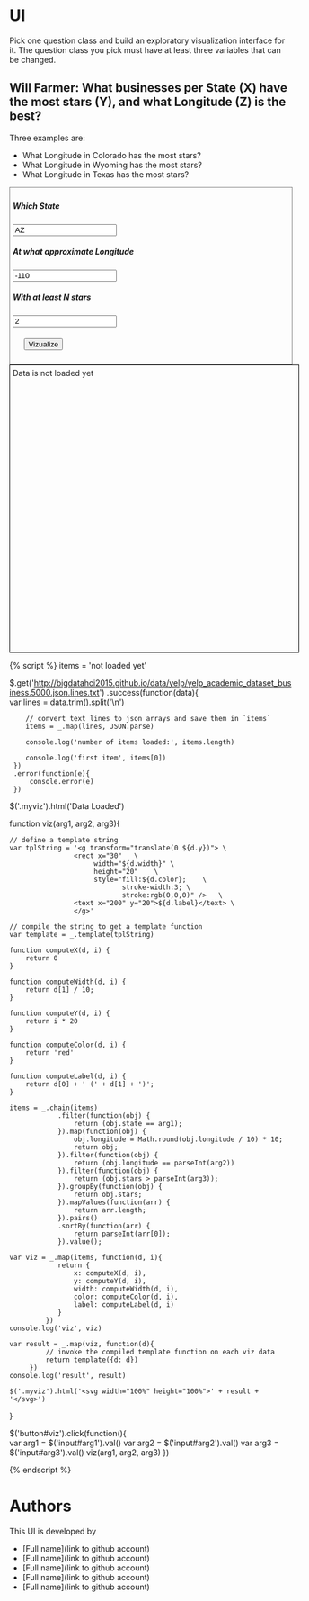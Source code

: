 # UI

Pick one question class and build an exploratory visualization interface for it.
The question class you pick must have at least three variables that can be changed.

## Will Farmer: What businesses per State (X) have the most stars (Y), and what Longitude (Z) is the best?

Three examples are:

* What Longitude in Colorado has the most stars?
* What Longitude in Wyoming has the most stars?
* What Longitude in Texas has the most stars?

<div style="border:1px grey solid; padding:5px;">
    <div><h5>Which State</h5>
        <input id="arg1" type="text" value="AZ"/>
    </div>
    <div><h5>At what approximate Longitude</h5>
        <input id="arg2" type="text" value="-110"/>
    </div>
    <div><h5>With at least N stars</h5>
        <input id="arg3" type="text" value="2"/>
    </div>    
    <div style="margin:20px;">
        <button id="viz">Vizualize</button>
    </div>
</div>

<div class="myviz" style="width:100%; height:500px; border: 1px black solid; padding: 5px;">
Data is not loaded yet
</div>

{% script %}
items = 'not loaded yet'

$.get('http://bigdatahci2015.github.io/data/yelp/yelp_academic_dataset_business.5000.json.lines.txt')
    .success(function(data){        
        var lines = data.trim().split('\n')

        // convert text lines to json arrays and save them in `items`
        items = _.map(lines, JSON.parse)

        console.log('number of items loaded:', items.length)

        console.log('first item', items[0])
     })
     .error(function(e){
         console.error(e)
     })

$('.myviz').html('Data Loaded')

function viz(arg1, arg2, arg3){    

    // define a template string
    var tplString = '<g transform="translate(0 ${d.y})"> \
                    <rect x="30"   \
                         width="${d.width}" \
                         height="20"    \
                         style="fill:${d.color};    \
                                stroke-width:3; \
                                stroke:rgb(0,0,0)" />   \
                    <text x="200" y="20">${d.label}</text> \
                    </g>'

    // compile the string to get a template function
    var template = _.template(tplString)

    function computeX(d, i) {
        return 0
    }

    function computeWidth(d, i) {        
        return d[1] / 10;
    }

    function computeY(d, i) {
        return i * 20
    }

    function computeColor(d, i) {
        return 'red'
    }

    function computeLabel(d, i) {
        return d[0] + ' (' + d[1] + ')';
    }

    items = _.chain(items)
                .filter(function(obj) {
                    return (obj.state == arg1);
                }).map(function(obj) {
                    obj.longitude = Math.round(obj.longitude / 10) * 10;
                    return obj;
                }).filter(function(obj) {
                    return (obj.longitude == parseInt(arg2))
                }).filter(function(obj) {
                    return (obj.stars > parseInt(arg3));
                }).groupBy(function(obj) {
                    return obj.stars;
                }).mapValues(function(arr) {
                    return arr.length;
                }).pairs()
                .sortBy(function(arr) {
                    return parseInt(arr[0]);
                }).value();

    var viz = _.map(items, function(d, i){
                return {
                    x: computeX(d, i),
                    y: computeY(d, i),
                    width: computeWidth(d, i),
                    color: computeColor(d, i),
                    label: computeLabel(d, i)
                }
             })
    console.log('viz', viz)

    var result = _.map(viz, function(d){
             // invoke the compiled template function on each viz data
             return template({d: d})
         })
    console.log('result', result)

    $('.myviz').html('<svg width="100%" height="100%">' + result + '</svg>')
}

$('button#viz').click(function(){    
    var arg1 = $('input#arg1').val()
    var arg2 = $('input#arg2').val()
    var arg3 = $('input#arg3').val()
    viz(arg1, arg2, arg3)
})  

{% endscript %}

# Authors

This UI is developed by
* [Full name](link to github account)
* [Full name](link to github account)
* [Full name](link to github account)
* [Full name](link to github account)
* [Full name](link to github account)
